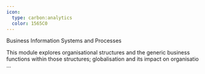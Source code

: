 ```yaml
---
icon:
  type: carbon:analytics
  color: 1565C0
---
```

Business Information Systems and Processes

This module explores organisational structures and the generic business functions within those structures; globalisation and its impact on organisatio ... 
